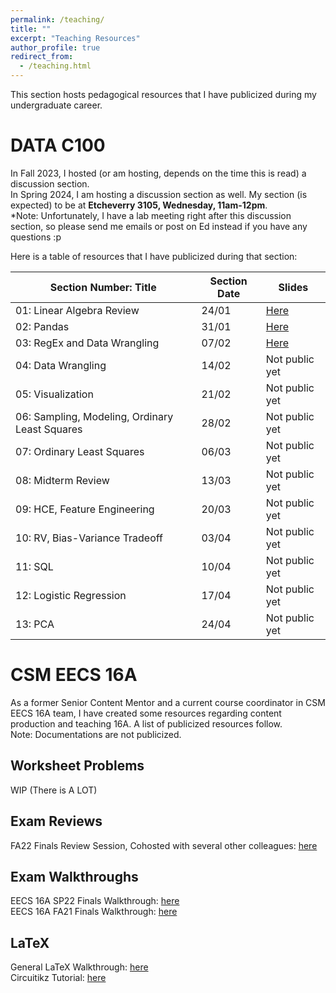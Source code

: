 ```yaml
---
permalink: /teaching/
title: ""
excerpt: "Teaching Resources"
author_profile: true
redirect_from: 
  - /teaching.html
---
```

This section hosts pedagogical resources that I have publicized during my undergraduate career.

DATA C100
======
In Fall 2023, I hosted (or am hosting, depends on the time this is read) a discussion section.\
In Spring 2024, I am hosting a discussion section as well.
My section (is expected) to be at **Etcheverry 3105, Wednesday, 11am-12pm**.\
*Note: Unfortunately, I have a lab meeting right after this discussion section, so please send me emails or post on Ed instead if you have any questions :p

Here is a table of resources that I have publicized during that section: 

| Section Number: Title                          | Section Date | Slides                                                                                                       |
|------------------------------------------------|--------------|--------------------------------------------------------------------------------------------------------------|
| 01: Linear Algebra Review                      | 24/01        | [Here](https://docs.google.com/presentation/d/1ZJ0uoHzahc0umzERgyuK9V8q22DwdqhDs120gNS7ZQA/edit?usp=sharing) |
| 02: Pandas                                     | 31/01        | [Here](https://docs.google.com/presentation/d/1RRDPAJHOfQ7HsoZ3FYzPFZQFM2NnuYEtUOYgFADWWWs/edit?usp=sharing) |
| 03: RegEx and Data Wrangling                   | 07/02        | [Here](https://docs.google.com/presentation/d/1qQDfIoGgkynFjYsFPQmEANkzghTqpkiZD6I-dXZkMFc/edit?usp=sharing) |
| 04: Data Wrangling                             | 14/02        | Not public yet                                                                                               |
| 05: Visualization                              | 21/02        | Not public yet                                                                                               |
| 06: Sampling, Modeling, Ordinary Least Squares | 28/02        | Not public yet                                                                                               |
| 07: Ordinary Least Squares                     | 06/03        | Not public yet                                                                                               |
| 08: Midterm Review                             | 13/03        | Not public yet                                                                                               |
| 09: HCE, Feature Engineering                   | 20/03        | Not public yet                                                                                               |
| 10: RV, Bias-Variance Tradeoff                 | 03/04        | Not public yet                                                                                               |
| 11: SQL                                        | 10/04        | Not public yet                                                                                               |
| 12: Logistic Regression                        | 17/04        | Not public yet                                                                                               |
| 13: PCA                                        | 24/04        | Not public yet                                                                                               |


CSM EECS 16A
======
As a former Senior Content Mentor and a current course coordinator in CSM EECS 16A team, I have created some resources
regarding content production and teaching 16A. A list of publicized resources follow.\
Note: Documentations are not publicized.
## Worksheet Problems
WIP (There is A LOT)

## Exam Reviews
FA22 Finals Review Session, Cohosted with several other colleagues: [here](https://www.youtube.com/watch?v=fTJHXGv5iUM)

## Exam Walkthroughs
EECS 16A SP22 Finals Walkthrough: [here](https://www.youtube.com/watch?v=EKBL9izmfgg&list=PL2Zt5-p8lNzSk01oL5AtRa4nzovw06sQG&pp=iAQB)\
EECS 16A FA21 Finals Walkthrough: [here](https://www.youtube.com/watch?v=0Vbe1sPvLPU&list=PL2Zt5-p8lNzTiFKXYYYSaj2t7mbFRWJka&pp=iAQB)

## LaTeX
General LaTeX Walkthrough: [here](https://www.youtube.com/watch?v=CD9vNUgN33Q&list=PL2Zt5-p8lNzQ0ccnHPR-0PfjxCIk9tUHr&pp=iAQB)\
Circuitikz Tutorial: [here](https://www.youtube.com/watch?v=1tY3SBO3Gr4)
